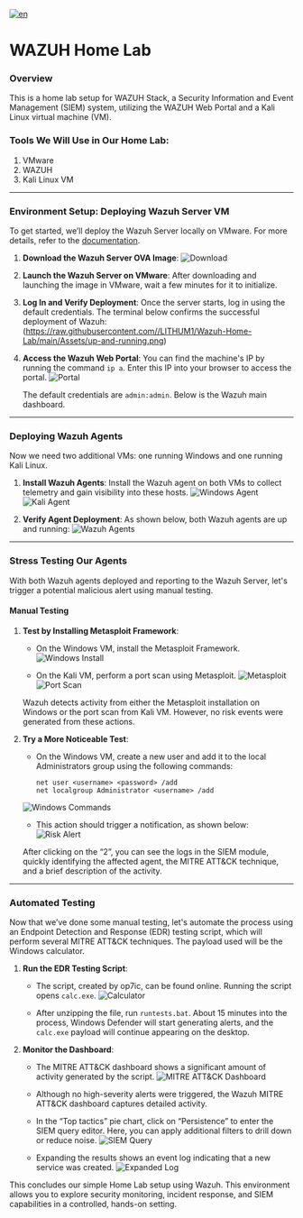 
[![en](https://img.shields.io/badge/lang-RU-red.svg)](https://github.com/LITHUM1/Wazuh-Home-Lab/blob/main/README.RU.md)

# WAZUH Home Lab

### Overview
This is a home lab setup for WAZUH Stack, a Security Information and Event Management (SIEM) system, utilizing the WAZUH Web Portal and a Kali Linux virtual machine (VM).

### Tools We Will Use in Our Home Lab:
1. VMware
2. WAZUH
3. Kali Linux VM

---

### Environment Setup: Deploying Wazuh Server VM

To get started, we’ll deploy the Wazuh Server locally on VMware. For more details, refer to the [documentation](https://documentation.wazuh.com/current/deployment-options/virtual-machine/virtual-machine.html).

1. **Download the Wazuh Server OVA Image**:
   ![Download](https://raw.githubusercontent.com//LITHUM1/Wazuh-Home-Lab/main/Assets/Download-Wazuh-server-image.png)

2. **Launch the Wazuh Server on VMware**:
   After downloading and launching the image in VMware, wait a few minutes for it to initialize.

3. **Log In and Verify Deployment**:
   Once the server starts, log in using the default credentials. The terminal below confirms the successful deployment of Wazuh:
   (https://raw.githubusercontent.com//LITHUM1/Wazuh-Home-Lab/main/Assets/up-and-running.png)

4. **Access the Wazuh Web Portal**:
   You can find the machine's IP by running the command `ip a`. Enter this IP into your browser to access the portal.
   ![Portal](https://raw.githubusercontent.com//LITHUM1/Wazuh-Home-Lab/main/Assets/Wazuh-portal.png)

   The default credentials are `admin:admin`. Below is the Wazuh main dashboard.

---

### Deploying Wazuh Agents

Now we need two additional VMs: one running Windows and one running Kali Linux.

1. **Install Wazuh Agents**:
   Install the Wazuh agent on both VMs to collect telemetry and gain visibility into these hosts.
   ![Windows Agent](https://raw.githubusercontent.com//LITHUM1/Wazuh-Home-Lab/main/Assets/Win-Agent.png)
   ![Kali Agent](https://raw.githubusercontent.com//LITHUM1/Wazuh-Home-Lab/main/Assets/Kali-agent.png)

2. **Verify Agent Deployment**:
   As shown below, both Wazuh agents are up and running:
   ![Wazuh Agents](https://raw.githubusercontent.com//LITHUM1/Wazuh-Home-Lab/main/Assets/Wazuh-agents.png)

---

### Stress Testing Our Agents

With both Wazuh agents deployed and reporting to the Wazuh Server, let's trigger a potential malicious alert using manual testing.

#### Manual Testing

1. **Test by Installing Metasploit Framework**:
   - On the Windows VM, install the Metasploit Framework.
   ![Windows Install](https://raw.githubusercontent.com//LITHUM1/Wazuh-Home-Lab/main/Assets/installing-metasploit-windows.png)

   - On the Kali VM, perform a port scan using Metasploit.
   ![Metasploit](https://raw.githubusercontent.com//LITHUM1/Wazuh-Home-Lab/main/Assets/metasploit-kali.png)
   ![Port Scan](https://raw.githubusercontent.com//LITHUM1/Wazuh-Home-Lab/main/Assets/port-scanner.png)

   Wazuh detects activity from either the Metasploit installation on Windows or the port scan from Kali VM. However, no risk events were generated from these actions.

2. **Try a More Noticeable Test**:
   - On the Windows VM, create a new user and add it to the local Administrators group using the following commands:
     ```shell
     net user <username> <password> /add
     net localgroup Administrator <username> /add
     ```
   ![Windows Commands](https://raw.githubusercontent.com//LITHUM1/Wazuh-Home-Lab/main/Assets/adding-user.png)

   - This action should trigger a notification, as shown below:
   ![Risk Alert](https://raw.githubusercontent.com//LITHUM1/Wazuh-Home-Lab/main/Assets/report-Wazuh.png)

   After clicking on the “2”, you can see the logs in the SIEM module, quickly identifying the affected agent, the MITRE ATT&CK technique, and a brief description of the activity.

---

### Automated Testing

Now that we’ve done some manual testing, let's automate the process using an Endpoint Detection and Response (EDR) testing script, which will perform several MITRE ATT&CK techniques. The payload used will be the Windows calculator.

1. **Run the EDR Testing Script**:
   - The script, created by op7ic, can be found online. Running the script opens `calc.exe`.
   ![Calculator](https://raw.githubusercontent.com//LITHUM1/Wazuh-Home-Lab/main/Assets/cal-script.png)

   - After unzipping the file, run `runtests.bat`. About 15 minutes into the process, Windows Defender will start generating alerts, and the `calc.exe` payload will continue appearing on the desktop.

2. **Monitor the Dashboard**:
   - The MITRE ATT&CK dashboard shows a significant amount of activity generated by the script.
   ![MITRE ATT&CK Dashboard](https://raw.githubusercontent.com//LITHUM1/Wazuh-Home-Lab/main/Assets/wazuh-mitre-attack.png)

   - Although no high-severity alerts were triggered, the Wazuh MITRE ATT&CK dashboard captures detailed activity.

   - In the “Top tactics” pie chart, click on “Persistence” to enter the SIEM query editor. Here, you can apply additional filters to drill down or reduce noise.
   ![SIEM Query](https://raw.githubusercontent.com//LITHUM1/Wazuh-Home-Lab/main/Assets/event-t1078.png)

   - Expanding the results shows an event log indicating that a new service was created.
   ![Expanded Log](https://raw.githubusercontent.com//LITHUM1/Wazuh-Home-Lab/main/Assets/script.png)

This concludes our simple Home Lab setup using Wazuh. This environment allows you to explore security monitoring, incident response, and SIEM capabilities in a controlled, hands-on setting.




















